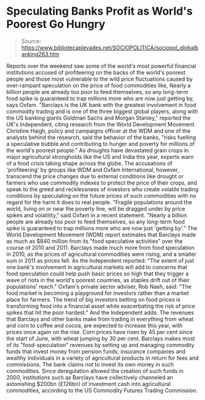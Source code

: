 # Speculating Banks Profit as World's Poorest Go Hungry

> Source: https://www.bibliotecapleyades.net/SOCIOPOLITICA/sociopol_globalbanking263.htm

Reports over the weekend saw some of the
world's most powerful financial institutions accused of profiteering
on the backs of the world's poorest people and those most vulnerable
to the wild price fluctuations caused by over-rampant
speculation on
the price of food commodities like,
Nearly a
billion people are already too poor to feed themselves, so any
long-term food spike is guaranteed to trap millions more who are now
just getting by, says Oxfam.
"Barclays is the UK bank with the
greatest involvement in food commodity trading and is one of the
three biggest global players, along with the US banking giants
Goldman Sachs and Morgan Stanley,"
reported the UK's Independent, citing research from
the World Development Movement.
Christine Haigh, policy and campaigns
officer at
the WDM and one of the analysts behind the research, said
the behavior of the banks,
"risks fuelling a speculative bubble and
contributing to hunger and poverty for millions of the world's
poorest people."
As droughts have devastated grain crops
in major agricultural strongholds like the US and India this year,
experts warn of a food crisis taking shape across the globe.
The
accusations of 'profiteering' by groups like WDM and
Oxfam
International, however, transcend the price changes due to external
conditions like drought or farmers who use commodity indexes to
protect the price of their crops, and speak to the greed and
recklessness of investors who create volatile trading conditions by
speculating on the future prices of such commodities with no regard
for the harm it does to real people.
"Fragile populations around the world,
living on or near the poverty line, will be dragged under by price
spikes and volatility," said Oxfam in a recent statement.
"Nearly a
billion people are already too poor to feed themselves, so any
long-term food spike is guaranteed to trap millions more who are now
just 'getting by'."
The World Development Movement (WDM) report
estimates that Barclays made as much as $840 million from its "food
speculative activities" over the course of 2010 and 2011.
Barclays
made much more from food speculation in 2010, as the prices of
agricultural commodities were rising, and a smaller sum in 2011 as
prices fell.
As the Independent
reported:
"The extent of just one bank's involvement in
agricultural markets will add to concerns that food speculation
could help push basic prices so high that they trigger a wave of
riots in the world's poorest countries, as staples drift out of
their populations' reach."
Oxfam's private sector adviser, Rob
Nash, said:
"The food market is becoming a playground for investors
rather than a market place for farmers. The trend of big investors
betting on food prices is transforming food into a financial asset
while exacerbating the risk of price spikes that hit the poor
hardest."
And the Independent adds:
The revenues that Barclays and other
banks make from trading in everything from wheat and corn to
coffee and cocoa, are expected to increase this year, with
prices once again on the rise.
Corn prices have risen by 45 per
cent since the start of June, with wheat jumping by 30 per cent.
Barclays makes most of its
"food-speculation" revenues by setting up and managing commodity
funds that invest money from pension funds, insurance companies
and wealthy individuals in a variety of agricultural products in
return for fees and commissions. The bank claims not to invest
its own money in such commodities.
Since deregulation allowed the
creation of such funds in 2000, institutions such as Barclays
have collectively channeled an astonishing $200bn (£126bn) of
investment cash into agricultural commodities, according to the
US Commodity Futures Trading Commission.
